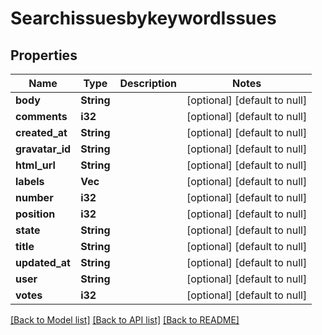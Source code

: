 # SearchissuesbykeywordIssues

## Properties
Name | Type | Description | Notes
------------ | ------------- | ------------- | -------------
**body** | **String** |  | [optional] [default to null]
**comments** | **i32** |  | [optional] [default to null]
**created_at** | **String** |  | [optional] [default to null]
**gravatar_id** | **String** |  | [optional] [default to null]
**html_url** | **String** |  | [optional] [default to null]
**labels** | **Vec<String>** |  | [optional] [default to null]
**number** | **i32** |  | [optional] [default to null]
**position** | **i32** |  | [optional] [default to null]
**state** | **String** |  | [optional] [default to null]
**title** | **String** |  | [optional] [default to null]
**updated_at** | **String** |  | [optional] [default to null]
**user** | **String** |  | [optional] [default to null]
**votes** | **i32** |  | [optional] [default to null]

[[Back to Model list]](../README.md#documentation-for-models) [[Back to API list]](../README.md#documentation-for-api-endpoints) [[Back to README]](../README.md)


